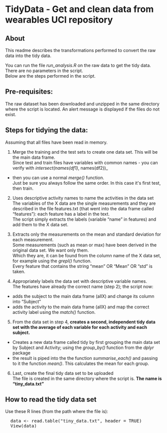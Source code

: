 # TidyData - Get and clean data from wearables UCI repository
## About
This readme describes the transformations performed to convert the raw data into the tidy data.

You can run the file *run_analysis.R* on the raw data to get the tidy data.  
There are no parameters in the script.  
Below are the steps performed in the script.

## Pre-requisites:
The raw dataset has been downloaded and unzipped in the same directory where the script is located. An alert message is displayed if the files do not exist.

## Steps for tidying the data:
Assuming that all files have been read in memory.

1. Merge the training and the test sets to create one data set. This will be the main data frame.  
Since test and train files have variables with common names - you can verify with _intersect(names(df1)_, names(df2))_
 - then you can use a normal _merge()_ function.  
Just be sure you always follow the same order. In this case it's first test, then train.

2. Uses descriptive activity names to name the activities in the data set  
The variables of the X data are the single measurements and they are described in the file features.txt 
(that went into the data frame called “features”): each feature has a label in the text.  
The script simply extracts the labels (variable “name” in features) and add them to the X data set.

3. Extracts only the measurements on the mean and standard deviation for each measurement.  
Some measurements (such as mean or max) have been derived in the original data set. We want only them.  
Which they are, it can be found from the column name of the X data set, for example using the _grepl()_ function.  
Every feature that contains the string “mean” OR “Mean” OR “std” is taken.

4. Appropriately labels the data set with descriptive variable names.  
The  features have already the correct name (step 2); the script now:
 - adds the subject to the main data frame (allX) and change its column into “Subject”
 - adds the activity to the main data frame (allX) and map the correct activity label using the _match()_ function.

5. From the data set in step 4, **creates a second, independent tidy data set with the average of each variable for each activity and each subject.**
 - Creates a new data frame called tidy by first grouping the main data set by Subject and Activity; using the *group_by()* function from the _dplyr_ package
 - the result is piped into the the function *summarise_each()* and passing to it the function _mean()_. This calculates the mean for each group.

6. Last, create the final tidy data set to be uploaded  
The file is created in the same directory where the script is. **The name is “tiny_data.txt”**

## How to read the tidy data set
Use these R lines (from the path where the file is):
<pre>
  data <- read.table("tiny_data.txt", header = TRUE)
  View(data)
</pre>